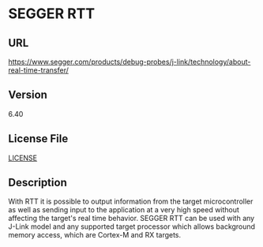 # SEGGER RTT

## URL

https://www.segger.com/products/debug-probes/j-link/technology/about-real-time-transfer/

## Version

6.40

## License File

[LICENSE](SEGGER_RTT_V640/License.txt)

## Description

With RTT it is possible to output information from the target microcontroller as
well as sending input to the application at a very high speed without affecting
the target's real time behavior. SEGGER RTT can be used with any J-Link model and
any supported target processor which allows background memory access, which are
Cortex-M and RX targets. 
